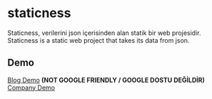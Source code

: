 # staticness
Staticness, verilerini json içerisinden alan statik bir web projesidir. <br>
Staticness is a static web project that takes its data from json.

## Demo
<a href="http://halilbilgin.com.tr/staticness/blog/">Blog Demo</a> <b>(NOT GOOGLE FRIENDLY / GOOGLE DOSTU DEĞİLDİR)</b> <br>
<a href="http://halilbilgin.com.tr/staticness/company/">Company Demo</a> <br>
